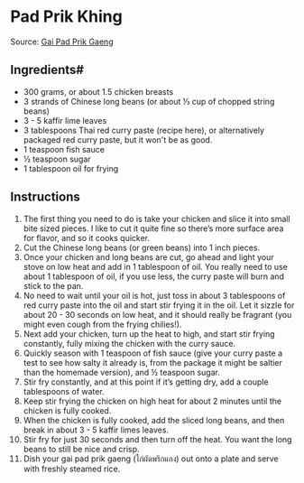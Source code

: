# Pad Prik Khing #

Source: [Gai Pad Prik Gaeng](https://www.eatingthaifood.com/thai-gai-pad-prik-gaeng-recipe-%E0%B8%A7%E0%B8%B4%E0%B8%98%E0%B8%B5%E0%B8%97%E0%B8%B3-%E0%B9%84%E0%B8%81%E0%B9%88%E0%B8%9C%E0%B8%B1%E0%B8%94%E0%B8%9E%E0%B8%A3%E0%B8%B4%E0%B8%81%E0%B9%81%E0%B8%81/)

## Ingredients#
* 300 grams, or about 1.5 chicken breasts
* 3 strands of Chinese long beans (or about ⅓ cup of chopped string beans)
* 3 - 5 kaffir lime leaves
* 3 tablespoons Thai red curry paste (recipe here), or alternatively packaged red curry paste, but it won't be as good.
* 1 teaspoon fish sauce
* ½ teaspoon sugar
* 1 tablespoon oil for frying

## Instructions ##
1. The first thing you need to do is take your chicken and slice it into small bite sized pieces. I like to cut it quite fine so there’s more surface area for flavor, and so it cooks quicker.
1. Cut the Chinese long beans (or green beans) into 1 inch pieces.
1. Once your chicken and long beans are cut, go ahead and light your stove on low heat and add in 1 tablespoon of oil. You really need to use about 1 tablespoon of oil, if you use less, the curry paste will burn and stick to the pan.
1. No need to wait until your oil is hot, just toss in about 3 tablespoons of red curry paste into the oil and start stir frying it in the oil. Let it sizzle for about 20 - 30 seconds on low heat, and it should really be fragrant (you might even cough from the frying chilies!).
1. Next add your chicken, turn up the heat to high, and start stir frying constantly, fully mixing the chicken with the curry sauce.
1. Quickly season with 1 teaspoon of fish sauce (give your curry paste a test to see how salty it already is, from the package it might be saltier than the homemade version), and ½ teaspoon sugar.
1. Stir fry constantly, and at this point if it’s getting dry, add a couple tablespoons of water.
1. Keep stir frying the chicken on high heat for about 2 minutes until the chicken is fully cooked.
1. When the chicken is fully cooked, add the sliced long beans, and then break in about 3 - 5 kaffir limes leaves.
1. Stir fry for just 30 seconds and then turn off the heat. You want the long beans to still be nice and crisp.
1. Dish your gai pad prik gaeng (ไก่ผัดพริกแกง) out onto a plate and serve with freshly steamed rice.
